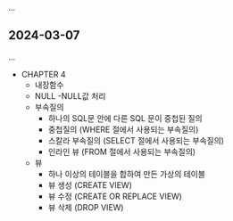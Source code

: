 ...
## 2024-03-07
...

- CHAPTER 4
    - 내장함수
    - NULL
        -NULL값 처리
    - 부속질의
        - 하나의 SQL문 안에 다른 SQL 문이 중첩된 질의
        - 중첩질의 (WHERE 절에서 사용되는 부속질의)
        - 스칼라 부속질의 (SELECT 절에서 사용되는 부속질의)
        - 인라인 뷰 (FROM 절에서 사용되는 부속질의)
    - 뷰
        - 하나 이상의 테이블을 합하여 만든 가상의 테이블
        - 뷰 생성 (CREATE VIEW)
        - 뷰 수정 (CREATE OR REPLACE VIEW)
        - 뷰 삭제 (DROP VIEW)
        